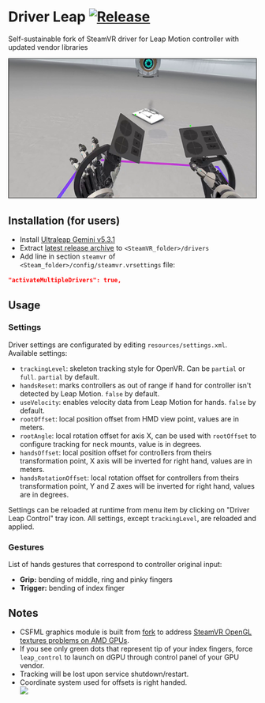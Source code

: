 # Driver Leap [![Release](http://img.shields.io/github/release/SDraw/driver_leap.svg)](../../releases/latest)
Self-sustainable fork of SteamVR driver for Leap Motion controller with updated vendor libraries

[![](./.github/img_01.png)](https://www.youtube.com/watch?v=RdGnCV2g_oE)
  
## Installation (for users)
* Install [Ultraleap Gemini v5.3.1](https://developer.leapmotion.com/tracking-software-download)
* Extract [latest release archive](../../releases/latest) to `<SteamVR_folder>/drivers`
* Add line in section `steamvr` of `<Steam_folder>/config/steamvr.vrsettings` file:
```JSON
"activateMultipleDrivers": true,
```

## Usage
### Settings
Driver settings are configurated by editing `resources/settings.xml`. Available settings:
* `trackingLevel`: skeleton tracking style for OpenVR. Can be `partial` or `full`. `partial` by default.
* `handsReset`: marks controllers as out of range if hand for controller isn't detected by Leap Motion. `false` by default.
* `useVelocity`: enables velocity data from Leap Motion for hands. `false` by default.
* `rootOffset`: local position offset from HMD view point, values are in meters.
* `rootAngle`: local rotation offset for axis X, can be used with `rootOffset` to configure tracking for neck mounts, value is in degrees.
* `handsOffset`: local position offset for controllers from theirs transformation point, X axis will be inverted for right hand, values are in meters.
* `handsRotationOffset`: local rotation offset for controllers from theirs transformation point, Y and Z axes will be inverted for right hand, values are in degrees.

Settings can be reloaded at runtime from menu item by clicking on "Driver Leap Control" tray icon. All settings, except `trackingLevel`, are reloaded and applied.

### Gestures
List of hands gestures that correspond to controller original input:
* **Grip:** bending of middle, ring and pinky fingers
* **Trigger:** bending of index finger

## Notes
* CSFML graphics module is built from [fork](https://github.com/SDraw/SFML/tree/2.5.x) to address [SteamVR OpenGL textures problems on AMD GPUs](https://github.com/ValveSoftware/openvr/issues/1246).
* If you see only green dots that represent tip of your index fingers, force `leap_control` to launch on dGPU through control panel of your GPU vendor.
* Tracking will be lost upon service shutdown/restart.
* Coordinate system used for offsets is right handed.  
![](https://learnopengl.com/img/getting-started/coordinate_systems_right_handed.png)
